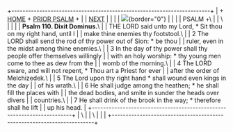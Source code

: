 +-----------------------------------------------------------------------+
| \+ [HOME](../index.html) + [PRIOR PSALM](Ps109.html) +                |
| [NEXT](Ps111.html)                                                    |
|                                                                       |
| ![](http://stats.superstats.com/b/ss/DAVIDMCMANNES/1){border="0"}     |
|                                                                       |
| PSALM +\                                                              |
| \                                                                     |
|                                                                       |
| **Psalm 110. Dixit Dominus.**\                                        |
| THE LORD said unto my Lord, \* Sit thou on my right hand, until I     |
| make thine enemies thy footstool.\                                    |
| 2 The LORD shall send the rod of thy power out of Sion: \* be thou    |
| ruler, even in the midst among thine enemies.\                        |
| 3 In the day of thy power shall thy people offer themselves willingly |
| with an holy worship: \* thy young men come to thee as dew from the   |
| womb of the morning.\                                                 |
| 4 The LORD sware, and will not repent, \* Thou art a Priest for ever  |
| after the order of Melchizedek.\                                      |
| 5 The Lord upon thy right hand \* shall wound even kings in the day   |
| of his wrath.\                                                        |
| 6 He shall judge among the heathen; \* he shall fill the places with  |
| the dead bodies, and smite in sunder the heads over divers            |
| countries.\                                                           |
| 7 He shall drink of the brook in the way; \* therefore shall he lift  |
| up his head.                                                          |
+-----------------------------------------------------------------------+
| \                                                                     |
| \                                                                     |
| [](http://www.episcopalnet.org/DBS/DOR.html)                          |
+-----------------------------------------------------------------------+
